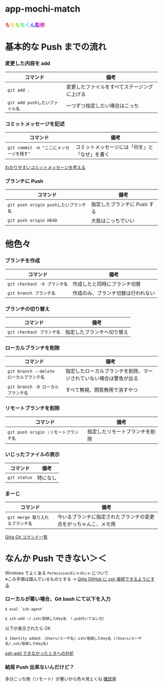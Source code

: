 # app-mochi-match

### <span style="color: #e83929;">も</span><span style="color: #e8c829;">ち</span><span style="color: #79e829;">も</span><span style="color: #29e869;">ち</span><span style="color: #29d8e8;">く</span><span style="color: #2949e8;">ん</span><span style="color: #9829e8;">監</span><span style="color: #e829a8;">修</span>

# 基本的な Push までの流れ

### **変更した内容を add**

| コマンド                       | 備考                                         |
| ------------------------------ | -------------------------------------------- |
| `git add .`                    | 変更したファイルをすべてステージングに上げる |
| `git add pushしたいファイル名` | 一つずつ指定したい場合はこっち               |

### **コミットメッセージを記述**

| コマンド                                 | 備考                                           |
| ---------------------------------------- | ---------------------------------------------- |
| `git commit -m "ここにメッセージを残す"` | コミットメッセージには「何を」と「なぜ」を書く |

[わかりやすいコミットメッセージを考える](https://www.tam-tam.co.jp/tipsnote/program/post16686.html)

### **ブランチに Push**

| コマンド                               | 備考                         |
| -------------------------------------- | ---------------------------- |
| `git push origin pushしたいブランチ名` | 指定したブランチに Push する |
| `git push origin HEAD`                 | 大抵はこっちでいい           |

# 他色々

### **ブランチを作成**

| コマンド                     | 備考                               |
| ---------------------------- | ---------------------------------- |
| `git checkout -b ブランチ名` | 作成したと同時にブランチ切替       |
| `git branch ブランチ名`      | 作成のみ、ブランチ切替は行われない |

### **ブランチの切り替え**

| コマンド                  | 備考                       |
| ------------------------- | -------------------------- |
| `git checkout ブランチ名` | 指定したブランチへ切り替え |

### **ローカルブランチを削除**

| コマンド                                 | 備考                                                               |
| ---------------------------------------- | ------------------------------------------------------------------ |
| `git branch --delete ローカルブランチ名` | 指定したローカルブランチを削除、マージされていない場合は警告が出る |
| `git branch -D ローカルブランチ名`       | すべて無視、問答無用で消すやつ                                     |

### **リモートブランチを削除**

| コマンド                              | 備考                           |
| ------------------------------------- | ------------------------------ |
| `git push origin :リモートブランチ名` | 指定したリモートブランチを削除 |

### **いじったファイルの表示**

| コマンド     | 備考     |
| ------------ | -------- |
| `git status` | 特になし |

### **まーじ**

| コマンド                         | 備考                                                             |
| -------------------------------- | ---------------------------------------------------------------- |
| `git merge 取り入れるブランチ名` | 今いるブランチに指定されたブランチの変更点をがっちゃんこ、メモ用 |

[Qiita Git コマンド一覧](https://qiita.com/fukumone/items/73e1a9a62c5e4454263b)

# なんか Push できない＞＜

Windows でよくある `Permissionほにゃほにゃ` について  
※この手順は踏んでいるものとする → [Qiita GitHub に ssh 接続できるようにする](https://qiita.com/0ta2/items/25c27d447378b13a1ac3)

### **ローカルが悪い場合、Git bash にて以下を入力**

```
$ eval `ssh-agent`
```

```
$ ssh-add ~/.ssh/登録したKey名 （.pub付いてない方）
```

以下が表示されたら OK

```
$ Identity added: /Users/ユーザ名/.ssh/登録したKey名 (/Users/ユーザ名/.ssh/登録したKey名)
```

[ssh-add できなかったときへの対処](https://qiita.com/sshojiro/items/60982f06c1a0ba88c160)

### **結局 Push 出来ないんだけど？**

多分こっち側（リモート）が悪いから色々見とくね [確認用](https://github.com/VegetableMeat/app-mochi-match/settings/access)
